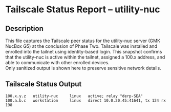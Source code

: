 # Tailscale Status Report – utility-nuc

## Description
This file captures the Tailscale peer status for the utility-nuc server (GMK NucBox G5) at the conclusion of Phase Two. 
Tailscale was installed and enrolled into the tailnet using identity-based login. 
This snapshot confirms that the utility-nuc is active within the tailnet, assigned a 100.x address, and able to communicate with other enrolled devices.  
Only sanitized output is shown here to preserve sensitive network details.

## Tailscale Status Output

```
100.x.y.z   utility-nuc     linux   active; relay "derp-SEA"
100.a.b.c   workstation     linux   direct 10.0.20.45:41641, tx 124 rx 198
```

